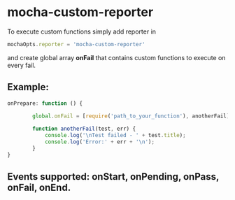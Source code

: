 # mocha-custom-reporter

To execute custom functions simply add reporter in 
```javascript
mochaOpts.reporter = 'mocha-custom-reporter'
```
and create global array **onFail** that contains custom functions to execute on every fail.

## Example:
```javascript
onPrepare: function () {

		global.onFail = [require('path_to_your_function'), anotherFail];
    
		function anotherFail(test, err) {
			console.log('\nTest failed - ' + test.title);
			console.log('Error:' + err + '\n');
		}
}
```
## Events supported: **onStart**, **onPending**, **onPass**, **onFail**, **onEnd**.
